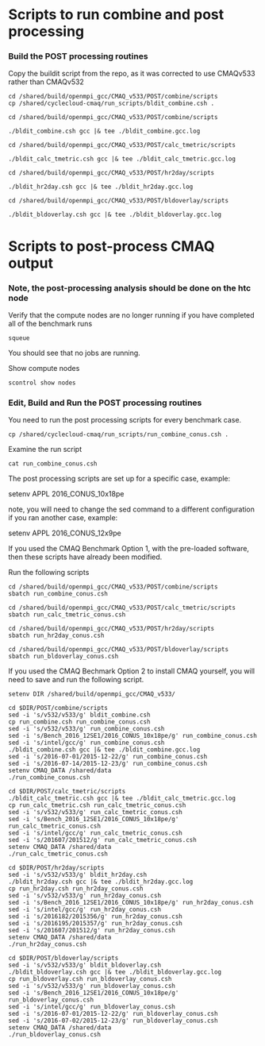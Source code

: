 # Scripts to run combine and post processing 


### Build the POST processing routines

Copy the buildit script from the repo, as it was corrected to use CMAQv533 rather than CMAQv532

```
cd /shared/build/openmpi_gcc/CMAQ_v533/POST/combine/scripts
cp /shared/cyclecloud-cmaq/run_scripts/bldit_combine.csh .
```

`cd /shared/build/openmpi_gcc/CMAQ_v533/POST/combine/scripts`

`./bldit_combine.csh gcc |& tee ./bldit_combine.gcc.log`

`cd /shared/build/openmpi_gcc/CMAQ_v533/POST/calc_tmetric/scripts`

`./bldit_calc_tmetric.csh gcc |& tee ./bldit_calc_tmetric.gcc.log`

`cd /shared/build/openmpi_gcc/CMAQ_v533/POST/hr2day/scripts`

`./bldit_hr2day.csh gcc |& tee ./bldit_hr2day.gcc.log`

`cd /shared/build/openmpi_gcc/CMAQ_v533/POST/bldoverlay/scripts`

`./bldit_bldoverlay.csh gcc |& tee ./bldit_bldoverlay.gcc.log`


# Scripts to post-process CMAQ output

### Note, the post-processing analysis should be done on the htc node
Verify that the compute nodes are no longer running if you have completed all of the benchmark runs

`squeue`

You should see that no jobs are running.

Show compute nodes

`scontrol show nodes`


### Edit, Build and Run the POST processing routines

You need to run the post processing scripts for every benchmark case.

`cp /shared/cyclecloud-cmaq/run_scripts/run_combine_conus.csh .`

Examine the run script

`cat run_combine_conus.csh`

The post processing scripts are set up for a specific case, example:

setenv APPL 2016_CONUS_10x18pe

note, you will need to change the sed command to a different configuration if you ran another case, example:

setenv APPL 2016_CONUS_12x9pe

If you used the CMAQ Benchmark Option 1, with the pre-loaded software, then these scripts have already been modified.

Run the following scripts

```
cd /shared/build/openmpi_gcc/CMAQ_v533/POST/combine/scripts
sbatch run_combine_conus.csh
```

```
cd /shared/build/openmpi_gcc/CMAQ_v533/POST/calc_tmetric/scripts
sbatch run_calc_tmetric_conus.csh 
```

```
cd /shared/build/openmpi_gcc/CMAQ_v533/POST/hr2day/scripts
sbatch run_hr2day_conus.csh 
```

```
cd /shared/build/openmpi_gcc/CMAQ_v533/POST/bldoverlay/scripts
sbatch run_bldoverlay_conus.csh
```

If you used the CMAQ Bechmark Option 2 to install CMAQ yourself, you will need to save and run the following script.

```
setenv DIR /shared/build/openmpi_gcc/CMAQ_v533/

cd $DIR/POST/combine/scripts
sed -i 's/v532/v533/g' bldit_combine.csh
cp run_combine.csh run_combine_conus.csh
sed -i 's/v532/v533/g' run_combine_conus.csh
sed -i 's/Bench_2016_12SE1/2016_CONUS_10x18pe/g' run_combine_conus.csh
sed -i 's/intel/gcc/g' run_combine_conus.csh
./bldit_combine.csh gcc |& tee ./bldit_combine.gcc.log
sed -i 's/2016-07-01/2015-12-22/g' run_combine_conus.csh
sed -i 's/2016-07-14/2015-12-23/g' run_combine_conus.csh
setenv CMAQ_DATA /shared/data
./run_combine_conus.csh

cd $DIR/POST/calc_tmetric/scripts
./bldit_calc_tmetric.csh gcc |& tee ./bldit_calc_tmetric.gcc.log
cp run_calc_tmetric.csh run_calc_tmetric_conus.csh
sed -i 's/v532/v533/g' run_calc_tmetric_conus.csh
sed -i 's/Bench_2016_12SE1/2016_CONUS_10x18pe/g' run_calc_tmetric_conus.csh
sed -i 's/intel/gcc/g' run_calc_tmetric_conus.csh
sed -i 's/201607/201512/g' run_calc_tmetric_conus.csh
setenv CMAQ_DATA /shared/data
./run_calc_tmetric_conus.csh

cd $DIR/POST/hr2day/scripts
sed -i 's/v532/v533/g' bldit_hr2day.csh
./bldit_hr2day.csh gcc |& tee ./bldit_hr2day.gcc.log
cp run_hr2day.csh run_hr2day_conus.csh
sed -i 's/v532/v533/g' run_hr2day_conus.csh
sed -i 's/Bench_2016_12SE1/2016_CONUS_10x18pe/g' run_hr2day_conus.csh
sed -i 's/intel/gcc/g' run_hr2day_conus.csh
sed -i 's/2016182/2015356/g' run_hr2day_conus.csh
sed -i 's/2016195/2015357/g' run_hr2day_conus.csh
sed -i 's/201607/201512/g' run_hr2day_conus.csh
setenv CMAQ_DATA /shared/data
./run_hr2day_conus.csh

cd $DIR/POST/bldoverlay/scripts
sed -i 's/v532/v533/g' bldit_bldoverlay.csh
./bldit_bldoverlay.csh gcc |& tee ./bldit_bldoverlay.gcc.log
cp run_bldoverlay.csh run_bldoverlay_conus.csh
sed -i 's/v532/v533/g' run_bldoverlay_conus.csh
sed -i 's/Bench_2016_12SE1/2016_CONUS_10x18pe/g' run_bldoverlay_conus.csh
sed -i 's/intel/gcc/g' run_bldoverlay_conus.csh
sed -i 's/2016-07-01/2015-12-22/g' run_bldoverlay_conus.csh
sed -i 's/2016-07-02/2015-12-23/g' run_bldoverlay_conus.csh
setenv CMAQ_DATA /shared/data
./run_bldoverlay_conus.csh

```

